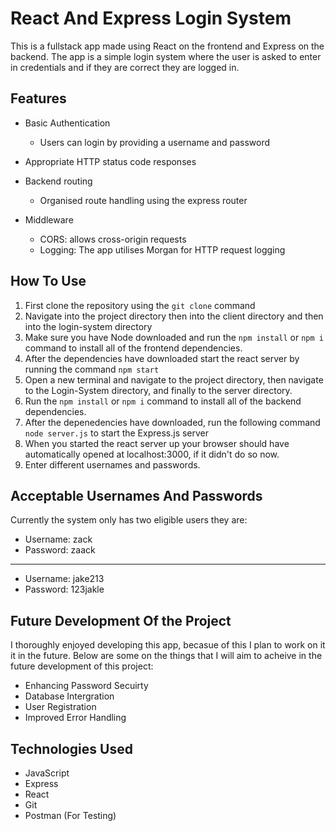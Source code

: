 # React And Express Login System
This is a fullstack app made using React on the frontend and Express on the backend. The app is a simple login system where the user is asked to enter in credentials and if they are correct they are logged in.

## Features
- Basic Authentication 
    - Users can login by providing a username and password

- Appropriate HTTP status code responses

- Backend routing
    - Organised route handling using the express router
    
- Middleware
    - CORS: allows cross-origin requests 
    - Logging: The app utilises Morgan for HTTP request logging

## How To Use
1. First clone the repository using the `git clone` command
2. Navigate into the project directory then into the client directory and then into the login-system directory
3. Make sure you have Node downloaded and run the `npm install` or `npm i` command to install all of the frontend dependencies.
4. After the dependencies have downloaded start the react server by running the command `npm start`
5. Open a new terminal and navigate to the project directory, then navigate to the Login-System directory, and finally to the server directory.
6. Run the `npm install` or `npm i` command to install all of the backend dependencies.
7. After the depenedencies have downloaded, run the following command `node server.js` to start the Express.js server
8. When you started the react server up your browser should have automatically opened at localhost:3000, if it didn't do so now.
9. Enter different usernames and passwords.

## Acceptable Usernames And Passwords
Currently the system only has two eligible users they are:
- Username: zack
- Password: zaack
-------------------------
- Username: jake213
- Password: 123jakle


## Future Development Of the Project
I thoroughly enjoyed developing this app, becasue of this I plan to work on it it in the future. Below are some on the things that I will aim to acheive in the future development of this project:
- Enhancing Password Secuirty
- Database Intergration
- User Registration
- Improved Error Handling

## Technologies Used
- JavaScript
- Express
- React
- Git
- Postman (For Testing)
